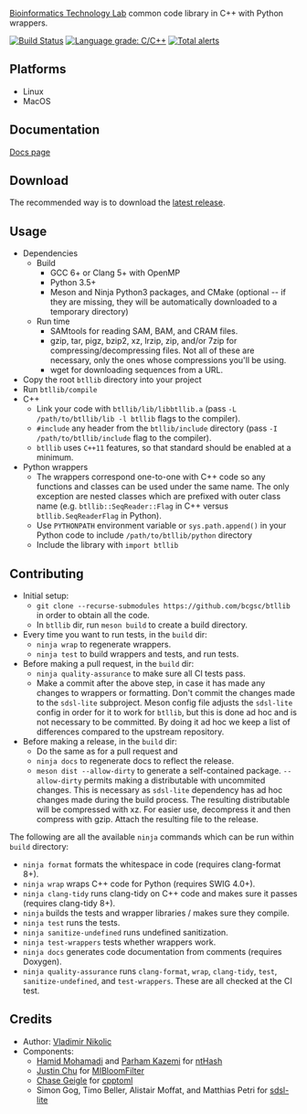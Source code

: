 [Bioinformatics Technology Lab](http://www.birollab.ca/) common code library in C++ with Python wrappers.

[![Build Status](https://dev.azure.com/bcgsc/btl_public/_apis/build/status/bcgsc.btllib)](https://dev.azure.com/bcgsc/btl_public/_build/latest?definitionId=1)
[![Language grade: C/C++](https://img.shields.io/lgtm/grade/cpp/g/bcgsc/btllib.svg?logo=lgtm&logoWidth=18)](https://lgtm.com/projects/g/bcgsc/btllib/context:cpp)
[![Total alerts](https://img.shields.io/lgtm/alerts/g/bcgsc/btllib.svg?logo=lgtm&logoWidth=18)](https://lgtm.com/projects/g/bcgsc/btllib/alerts/)

Platforms
---
- Linux
- MacOS

Documentation
---
[Docs page](https://bcgsc.github.io/btllib/)

Download
---
The recommended way is to download the [latest release](https://github.com/bcgsc/btllib/releases/latest).

Usage
---
- Dependencies
  - Build
    * GCC 6+ or Clang 5+ with OpenMP
    * Python 3.5+
    * Meson and Ninja Python3 packages, and CMake (optional -- if they are missing, they will be automatically downloaded to a temporary directory)
  - Run time
    * SAMtools for reading SAM, BAM, and CRAM files.
    * gzip, tar, pigz, bzip2, xz, lrzip, zip, and/or 7zip for compressing/decompressing files. Not all of these are necessary, only the ones whose compressions you'll be using. 
    * wget for downloading sequences from a URL.
- Copy the root `btllib` directory into your project
- Run `btllib/compile`
- C++
  * Link your code with `btllib/lib/libbtllib.a` (pass `-L /path/to/btllib/lib -l btllib` flags to the compiler).
  * `#include` any header from the `btllib/include` directory (pass `-I /path/to/btllib/include` flag to the compiler).
  * `btllib` uses `C++11` features, so that standard should be enabled at a minimum.
- Python wrappers
  * The wrappers correspond one-to-one with C++ code so any functions and classes can be used under the same name. The only exception are nested classes which are prefixed with outer class name (e.g. `btllib::SeqReader::Flag` in C++ versus `btllib.SeqReaderFlag` in Python).
  * Use `PYTHONPATH` environment variable or `sys.path.append()` in your Python code to include `/path/to/btllib/python` directory
  * Include the library with `import btllib`

Contributing
---
- Initial setup:
  * `git clone --recurse-submodules https://github.com/bcgsc/btllib` in order to obtain all the code.
  * In `btllib` dir, run `meson build` to create a build directory.
- Every time you want to run tests, in the `build` dir:
  * `ninja wrap` to regenerate wrappers.
  * `ninja test` to build wrappers and tests, and run tests.
- Before making a pull request, in the `build` dir:
  * `ninja quality-assurance` to make sure all CI tests pass.
  * Make a commit after the above step, in case it has made any changes to wrappers or formatting. Don't commit the changes made to the `sdsl-lite` subproject. Meson config file adjusts the `sdsl-lite` config in order for it to work for `btllib`, but this is done ad hoc and is not necessary to be committed. By doing it ad hoc we keep a list of differences compared to the upstream repository.
- Before making a release, in the `build` dir:
  * Do the same as for a pull request and
  * `ninja docs` to regenerate docs to reflect the release.
  * `meson dist --allow-dirty` to generate a self-contained package. `--allow-dirty` permits making a distributable with uncommited changes. This is necessary as `sdsl-lite` dependency has ad hoc changes made during the build process. The resulting distributable will be compressed with xz. For easier use, decompress it and then compress with gzip. Attach the resulting file to the release.

The following are all the available `ninja` commands which can be run within `build` directory:
- `ninja format` formats the whitespace in code (requires clang-format 8+).
- `ninja wrap` wraps C++ code for Python (requires SWIG 4.0+).
- `ninja clang-tidy` runs clang-tidy on C++ code and makes sure it passes (requires clang-tidy 8+).
- `ninja` builds the tests and wrapper libraries / makes sure they compile.
- `ninja test` runs the tests.
- `ninja sanitize-undefined` runs undefined sanitization.
- `ninja test-wrappers` tests whether wrappers work.
- `ninja docs` generates code documentation from comments (requires Doxygen).
- `ninja quality-assurance` runs `clang-format`, `wrap`, `clang-tidy`, `test`, `sanitize-undefined`, and `test-wrappers`. These are all checked at the CI test.

Credits
---
- Author: [Vladimir Nikolic](https://github.com/vlad0x00)
- Components:
  - [Hamid Mohamadi](https://github.com/mohamadi) and [Parham Kazemi](https://github.com/parham-k) for [ntHash](https://github.com/bcgsc/ntHash)
  - [Justin Chu](https://github.com/JustinChu) for [MIBloomFilter](https://github.com/bcgsc/btl_bloomfilter)
  - [Chase Geigle](https://github.com/skystrife) for [cpptoml](https://github.com/skystrife/cpptoml)
  - Simon Gog, Timo Beller, Alistair Moffat, and Matthias Petri for [sdsl-lite](https://github.com/simongog/sdsl-lite)